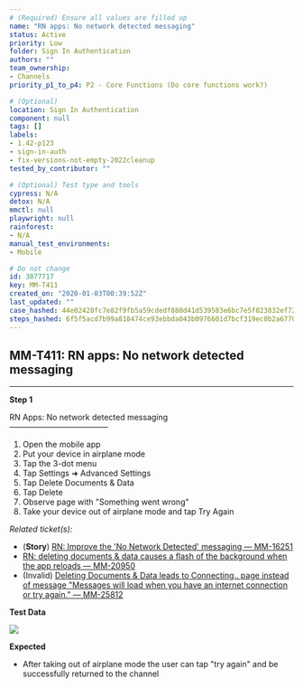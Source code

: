 ```yaml
---
# (Required) Ensure all values are filled up
name: "RN apps: No network detected messaging"
status: Active
priority: Low
folder: Sign In Authentication
authors: ""
team_ownership: 
- Channels
priority_p1_to_p4: P2 - Core Functions (Do core functions work?)

# (Optional)
location: Sign In Authentication
component: null
tags: []
labels: 
- 1.42-p123
- sign-in-auth
- fix-versions-not-empty-2022cleanup
tested_by_contributor: ""

# (Optional) Test type and tools
cypress: N/A
detox: N/A
mmctl: null
playwright: null
rainforest: 
- N/A
manual_test_environments:
- Mobile

# Do not change
id: 3877717
key: MM-T411
created_on: "2020-01-03T00:39:52Z"
last_updated: ""
case_hashed: 44e02428fc7e82f9fb5a59cdedf880d41d539583e6bc7e5f823832ef72a7a7eab9a74c1c23cec6034034cbf7161312c8
steps_hashed: 6f5f5acd7b99a818474ce93ebbda043b0976601d7bcf319ec0b2a677042629b50f5aa562fac57b16596d829efc1e30fb
---
```


<!-- (Auto-generated) Based on frontmatter's "key" and "name" -->

## MM-T411: RN apps: No network detected messaging

---

**Step 1**

RN Apps: No network detected messaging\
–––––––––––––––––––––––––

1. Open the mobile app
2. Put your device in airplane mode
3. Tap the 3-dot menu
4. Tap Settings ➜ Advanced Settings
5. Tap Delete Documents & Data
6. Tap Delete
7. Observe page with "Something went wrong"
8. Take your device out of airplane mode and tap Try Again

_Related ticket(s):_

- (**Story**) [RN: Improve the 'No Network Detected' messaging — MM-16251](https://mattermost.atlassian.net/browse/MM-25812)
- [RN: deleting documents & data causes a flash of the background when the app reloads — MM-20950](https://mattermost.atlassian.net/browse/MM-20950)
- (Invalid) [Deleting Documents & Data leads to Connecting.. page instead of message "Messages will load when you have an internet connection or try again." — MM-25812](https://mattermost.atlassian.net/browse/MM-25812)

**Test Data**

![](https://cloudfront.tm4j.smartbear.com/tenant/ad722c15-e2a6-3788-82f3-92f99221f446/project/10302/embedded-f3277290f945470c4add5d21ef3dc7ca7b74388fc7152bfb6b99ae58c66a95a8-1592847381739-IMG_8920.PNG)

**Expected**

- After taking out of airplane mode the user can tap "try again" and be successfully returned to the channel
